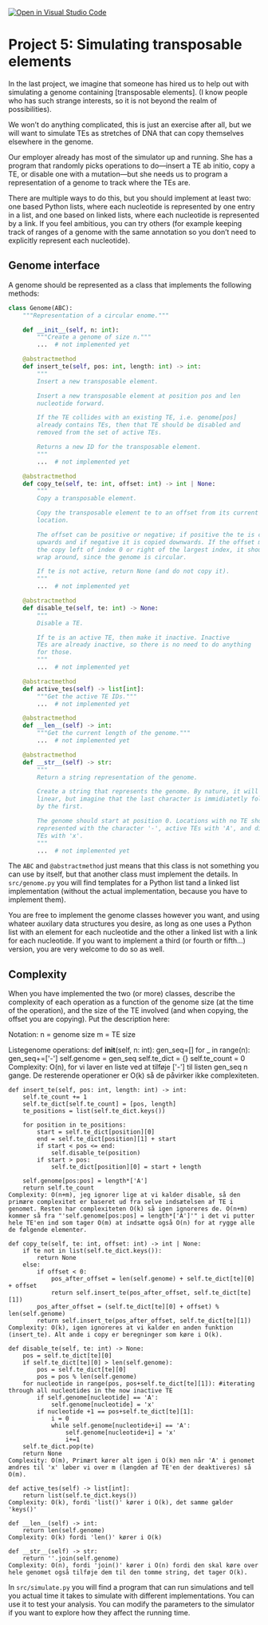 [![Open in Visual Studio Code](https://classroom.github.com/assets/open-in-vscode-c66648af7eb3fe8bc4f294546bfd86ef473780cde1dea487d3c4ff354943c9ae.svg)](https://classroom.github.com/online_ide?assignment_repo_id=9524228&assignment_repo_type=AssignmentRepo)
# Project 5: Simulating transposable elements

In the last project, we imagine that someone has hired us to help out with simulating a genome containing [transposable elements]. (I know people who has such strange interests, so it is not beyond the realm of possibilities).

We won’t do anything complicated, this is just an exercise after all, but we will want to simulate TEs as stretches of DNA that can copy themselves elsewhere in the genome.

Our employer already has most of the simulator up and running. She has a program that randomly picks operations to do—insert a TE ab initio, copy a TE, or disable one with a mutation—but she needs us to program a representation of a genome to track where the TEs are.

There are multiple ways to do this, but you should implement at least two: one based Python lists, where each nucleotide is represented by one entry in a list, and one based on linked lists, where each nucleotide is represented by a link. If you feel ambitious, you can try others (for example keeping track of ranges of a genome with the same annotation so you don’t need to explicitly represent each nucleotide).

## Genome interface

A genome should be represented as a class that implements the following methods:

```python
class Genome(ABC):
    """Representation of a circular enome."""

    def __init__(self, n: int):
        """Create a genome of size n."""
        ...  # not implemented yet

    @abstractmethod
    def insert_te(self, pos: int, length: int) -> int:
        """
        Insert a new transposable element.

        Insert a new transposable element at position pos and len
        nucleotide forward.

        If the TE collides with an existing TE, i.e. genome[pos]
        already contains TEs, then that TE should be disabled and
        removed from the set of active TEs.

        Returns a new ID for the transposable element.
        """
        ...  # not implemented yet

    @abstractmethod
    def copy_te(self, te: int, offset: int) -> int | None:
        """
        Copy a transposable element.

        Copy the transposable element te to an offset from its current
        location.

        The offset can be positive or negative; if positive the te is copied
        upwards and if negative it is copied downwards. If the offset moves
        the copy left of index 0 or right of the largest index, it should
        wrap around, since the genome is circular.

        If te is not active, return None (and do not copy it).
        """
        ...  # not implemented yet

    @abstractmethod
    def disable_te(self, te: int) -> None:
        """
        Disable a TE.

        If te is an active TE, then make it inactive. Inactive
        TEs are already inactive, so there is no need to do anything
        for those.
        """
        ...  # not implemented yet

    @abstractmethod
    def active_tes(self) -> list[int]:
        """Get the active TE IDs."""
        ...  # not implemented yet

    @abstractmethod
    def __len__(self) -> int:
        """Get the current length of the genome."""
        ...  # not implemented yet

    @abstractmethod
    def __str__(self) -> str:
        """
        Return a string representation of the genome.

        Create a string that represents the genome. By nature, it will be
        linear, but imagine that the last character is immidiatetly followed
        by the first.

        The genome should start at position 0. Locations with no TE should be
        represented with the character '-', active TEs with 'A', and disabled
        TEs with 'x'.
        """
        ...  # not implemented yet

```

The `ABC` and `@abstractmethod` just means that this class is not something you can use by itself, but that another class must implement the details. In `src/genome.py` you will find templates for a Python list tand a linked list implementation (without the actual implementation, because you have to implement them).

You are free to implement the genome classes however you want, and using whateer auxilary data structures you desire, as long as one uses a Python list with an element for each nucleotide and the other a linked list with a link for each nucleotide. If you want to implement a third (or fourth or fifth...) version, you are very welcome to do so as well.

## Complexity

When you have implemented the two (or more) classes, describe the complexity of each operation as a function of the genome size (at the time of the operation), and the size of the TE involved (and when copying, the offset you are copying). Put the description here:

Notation:
n = genome size
m = TE size

Listegenome operations:
    def __init__(self, n: int):
        gen_seq=[]
        for _ in range(n):
            gen_seq+=['-']
        self.genome = gen_seq
        self.te_dict = {}
        self.te_count = 0
    Complexity: O(n), for vi laver en liste ved at tilføje ['-'] til listen gen_seq n gange. De resterende operationer er O(k) så
    de påvirker ikke complexiteten.

    def insert_te(self, pos: int, length: int) -> int:
        self.te_count += 1
        self.te_dict[self.te_count] = [pos, length]
        te_positions = list(self.te_dict.keys())
        
        for position in te_positions:
            start = self.te_dict[position][0]
            end = self.te_dict[position][1] + start
            if start < pos <= end:
                self.disable_te(position)
            if start > pos:
                self.te_dict[position][0] = start + length

        self.genome[pos:pos] = length*['A']
        return self.te_count
    Complexity: O(n+m), jeg ignorer lige at vi kalder disable, så den primære complexitet er baseret ud fra selve indsætelsen af TE i genomet. Resten har complexiteten O(k) så igen ignoreres de. O(n+m) kommer så fra "'self.genome[pos:pos] = length*['A']'" i det vi putter hele TE'en ind som tager O(m) at indsætte også O(n) for at rygge alle de følgende elementer.

    def copy_te(self, te: int, offset: int) -> int | None:
        if te not in list(self.te_dict.keys()):
            return None
        else:
            if offset < 0:
                pos_after_offset = len(self.genome) + self.te_dict[te][0] + offset
                return self.insert_te(pos_after_offset, self.te_dict[te][1])    
            pos_after_offset = (self.te_dict[te][0] + offset) % len(self.genome)
            return self.insert_te(pos_after_offset, self.te_dict[te][1])
    Complexity: O(k), igen ignoreres at vi kalder en anden funktion (insert_te). Alt ande i copy er beregninger som køre i O(k).

    def disable_te(self, te: int) -> None:
        pos = self.te_dict[te][0]
        if self.te_dict[te][0] > len(self.genome):
            pos = self.te_dict[te][0]
            pos = pos % len(self.genome)
        for nucleotide in range(pos, pos+self.te_dict[te][1]): #iterating through all nucleotides in the now inactive TE
            if self.genome[nucleotide] == 'A':
                self.genome[nucleotide] = 'x'
            if nucleotide +1 == pos+self.te_dict[te][1]:
                i = 0
                while self.genome[nucleotide+i] == 'A':
                    self.genome[nucleotide+i] = 'x'
                    i+=1
        self.te_dict.pop(te)
        return None
    Complexity: O(m), Primært kører alt igen i O(k) men når 'A' i genomet ændres til 'x' løber vi over m (længden af TE'en der deaktiveres) så O(m).

    def active_tes(self) -> list[int]:
        return list(self.te_dict.keys())
    Complexity: O(k), fordi 'list()' kører i O(k), det samme gælder 'keys()'

    def __len__(self) -> int:
        return len(self.genome)
    Complexity: O(k) fordi 'len()' kører i O(k)

    def __str__(self) -> str:
        return ''.join(self.genome)
    Complexity: O(n), fordi 'join()' kører i O(n) fordi den skal køre over hele genomet også tilføje dem til den tomme string, det tager O(k).


    

In `src/simulate.py` you will find a program that can run simulations and tell you actual time it takes to simulate with different implementations. You can use it to test your analysis. You can modify the parameters to the simulator if you want to explore how they affect the running time.
